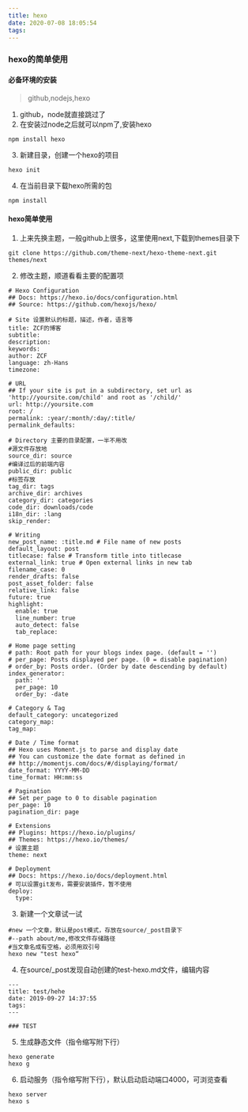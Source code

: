 ```yaml
---
title: hexo
date: 2020-07-08 18:05:54
tags:
---
```


### hexo的简单使用

#### 必备环境的安装

> github,nodejs,hexo

1. github，node就直接跳过了
2. 在安装过node之后就可以npm了,安装hexo
```
npm install hexo 
```
3. 新建目录，创建一个hexo的项目
```
hexo init
```
4. 在当前目录下载hexo所需的包
```
npm install
```

<!-- more -->

#### hexo简单使用

1. 上来先换主题，一般github上很多，这里使用next,下载到themes目录下
```
git clone https://github.com/theme-next/hexo-theme-next.git themes/next
```
2. 修改主题，顺道看看主要的配置项
```
# Hexo Configuration
## Docs: https://hexo.io/docs/configuration.html
## Source: https://github.com/hexojs/hexo/

# Site 设置默认的标题，描述，作者，语言等
title: ZCF的博客
subtitle:
description:
keywords:
author: ZCF
language: zh-Hans
timezone:

# URL
## If your site is put in a subdirectory, set url as 'http://yoursite.com/child' and root as '/child/'
url: http://yoursite.com
root: /
permalink: :year/:month/:day/:title/
permalink_defaults:

# Directory 主要的目录配置，一半不用改
#源文件存放地
source_dir: source
#编译过后的前端内容
public_dir: public
#标签存放
tag_dir: tags
archive_dir: archives
category_dir: categories
code_dir: downloads/code
i18n_dir: :lang
skip_render:

# Writing
new_post_name: :title.md # File name of new posts
default_layout: post
titlecase: false # Transform title into titlecase
external_link: true # Open external links in new tab
filename_case: 0
render_drafts: false
post_asset_folder: false
relative_link: false
future: true
highlight:
  enable: true
  line_number: true
  auto_detect: false
  tab_replace:
  
# Home page setting
# path: Root path for your blogs index page. (default = '')
# per_page: Posts displayed per page. (0 = disable pagination)
# order_by: Posts order. (Order by date descending by default)
index_generator:
  path: ''
  per_page: 10
  order_by: -date
  
# Category & Tag
default_category: uncategorized
category_map:
tag_map:

# Date / Time format
## Hexo uses Moment.js to parse and display date
## You can customize the date format as defined in
## http://momentjs.com/docs/#/displaying/format/
date_format: YYYY-MM-DD
time_format: HH:mm:ss

# Pagination
## Set per_page to 0 to disable pagination
per_page: 10
pagination_dir: page

# Extensions
## Plugins: https://hexo.io/plugins/
## Themes: https://hexo.io/themes/
# 设置主题
theme: next

# Deployment
## Docs: https://hexo.io/docs/deployment.html
# 可以设置git发布，需要安装插件，暂不使用
deploy:
  type:

```


3. 新建一个文章试一试
```
#new 一个文章，默认是post模式，存放在source/_post目录下
#--path about/me,修改文件存储路径
#当文章名成有空格，必须用双引号
hexo new "test hexo“
```

4. 在source/_post发现自动创建的test-hexo.md文件，编辑内容
```
---
title: test/hehe
date: 2019-09-27 14:37:55
tags:
---

### TEST

```
5. 生成静态文件（指令缩写附下行）

``` 
hexo generate
hexo g
```


6. 启动服务（指令缩写附下行），默认启动启动端口4000，可浏览查看

```
hexo server
hexo s
```
